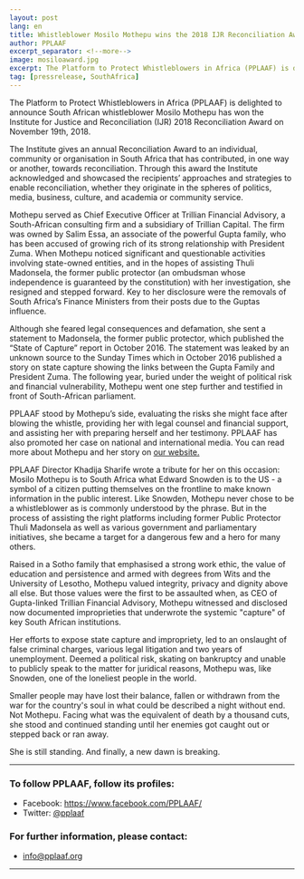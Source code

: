 ```yaml
---
layout: post
lang: en
title: Whistleblower Mosilo Mothepu wins the 2018 IJR Reconciliation Award
author: PPLAAF
excerpt_separator: <!--more-->
image: mosiloaward.jpg
excerpt: The Platform to Protect Whistleblowers in Africa (PPLAAF) is delighted to announce South African whistleblower Mosilo Mothepu has won the Institute for Justice and Reconciliation (IJR) 2018 Reconciliation Award on November 19th, 2018.
tag: [pressrelease, SouthAfrica]
---
```



The Platform to Protect Whistleblowers in Africa (PPLAAF) is delighted to announce South African whistleblower Mosilo Mothepu has won the Institute for Justice and Reconciliation (IJR) 2018 Reconciliation Award on November 19th, 2018.

The Institute gives an annual Reconciliation Award to an individual, community or organisation in South Africa that has contributed, in one way or another, towards reconciliation. Through this award the Institute acknowledged and showcased the recipients’ approaches and strategies to enable reconciliation, whether they originate in the spheres of politics, media, business, culture, and academia or community service.

Mothepu served as Chief Executive Officer at Trillian Financial Advisory, a South-African consulting firm and a subsidiary of Trillian Capital. The firm was owned by Salim Essa, an associate of the powerful Gupta family, who has been accused of growing rich of its strong relationship with President Zuma. When Mothepu noticed significant and questionable activities involving state-owned entities, and in the hopes of assisting Thuli Madonsela, the former public protector (an ombudsman whose independence is guaranteed by the constitution) with her investigation, she resigned and stepped forward. Key to her disclosure were the removals of South Africa’s Finance Ministers from their posts due to the Guptas influence.

Although she feared legal consequences and defamation, she sent a statement to Madonsela, the former public protector, which published the “State of Capture” report in October 2016. The statement was leaked by an unknown source to the Sunday Times which in October 2016 published a story on state capture showing the links between the Gupta Family and President Zuma. The following year, buried under the weight of political risk and financial vulnerability, Mothepu went one step further and testified in front of South-African parliament.

PPLAAF stood by Mothepu’s side, evaluating the risks she might face after blowing the whistle, providing her with legal counsel and financial support, and assisting her with preparing herself and her testimony. PPLAAF has also promoted her case on national and international media. You can read more about Mothepu and her story on [our website.](https://pplaaf.org/2017/08/09/woman-who-blew-the-whistle.html)

PPLAAF Director Khadija Sharife wrote a tribute for her on this occasion:
Mosilo Mothepu is to South Africa what Edward Snowden is to the US - a symbol of a citizen putting themselves on the frontline to make known information in the public interest. Like Snowden, Mothepu never chose to be a whistleblower as is commonly understood by the phrase. But in the process of assisting the right platforms including former Public Protector Thuli Madonsela as well as various government and parliamentary initiatives, she became a target for a dangerous few and a hero for many others. 

Raised in a Sotho family that emphasised a strong work ethic, the value of education and persistence and armed with degrees from Wits and the University of Lesotho, Mothepu valued  integrity, privacy and dignity above all else. 
But those values were the first to be assaulted when, as CEO of Gupta-linked Trillian Financial Advisory, Mothepu witnessed and disclosed now documented improprieties that underwrote the systemic "capture" of key South African institutions. 

Her efforts to expose state capture and impropriety, led to an onslaught of false criminal charges, various legal litigation and two years of unemployment. Deemed a political risk, skating on bankruptcy and unable to publicly speak to the matter for juridical reasons, Mothepu was, like Snowden, one of the loneliest people in the world.

Smaller people may have lost their balance, fallen or withdrawn from the war for the country's soul in what could be described a night without end. Not Mothepu. Facing what was the equivalent of death by a thousand cuts, she stood and continued standing until her enemies got caught out or stepped back or ran away. 

She is still standing. 
And finally, a new dawn is breaking.

----------------------

### To follow PPLAAF, follow its profiles:
- Facebook: <https://www.facebook.com/PPLAAF/>
- Twitter: [@pplaaf](https://twitter.com/pplaaf)

### For further information, please contact:
- [info@pplaaf.org](mailto:info@pplaaf.org)



-----

